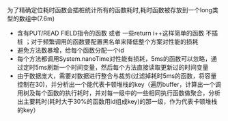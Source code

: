 为了精确定位耗时函数会插桩统计所有的函数耗时,耗时函数被存放到一个long类型的数组中(7.6m)
- 含有PUT/READ FIELD指令的函数 或者 一些return i++这样简单的函数 不插桩 ；对于频繁调用的函数要配置黑名单来降低整个方案对性能的损耗
- 避免方法数暴增，给每个函数分配一个id
- 每个方法都调用System.nanoTime对性能有损耗，5ms的函数可以忽略，通过定时5ms刷新一个时间变量，然后每个方法直接读取更新过的时间变量
- 由于数据庞大，需要对数据进行整合与裁剪(过滤掉耗时5ms的函数，将容量控制在30)，并分析出一个能代表卡顿堆栈的key（遍历buffer，计算出一个调用树及每个函数的执行耗时，并对每一级中的一些相同执行函数做聚合，分析出主要耗时(耗时大于30%的函数用id组成key)的那一级，作为代表卡顿堆栈的key）
